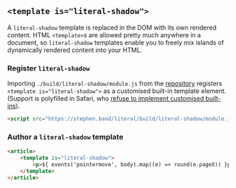 
## `<template is="literal-shadow">`

A `literal-shadow` template is replaced in the DOM with its own rendered content.
HTML `<template>`s are allowed pretty much anywhere in a document, so
`literal-shadow` templates enable you to freely mix islands of dynamically
rendered content into your HTML.


### Register `literal-shadow`

Importing `./build/literal-shadow/module.js` from the [repository](https://github.com/stephband/literal/)
registers `<template is="literal-shadow">` as a customised built-in template
element. (Support is polyfilled in Safari, who [refuse to implement customised built-ins](https://github.com/WebKit/standards-positions/issues/97])).

```html
<script src="https://stephen.band/literal/build/literal-shadow/module.js" type="module"></script>
```


### Author a `literal-shadow` template

```html
<article>
    <template is="literal-shadow">
        <p>${ events('pointermove', body).map((e) => round(e.pageX)) }px</p>
    </template>
</article>
```
<div class="demo-block block">
<article>
    <template is="literal-shadow">
        <p>${ events('pointermove', body).map((e) => round(e.pageX)) }px</p>
    </template>
</article>
</div>

